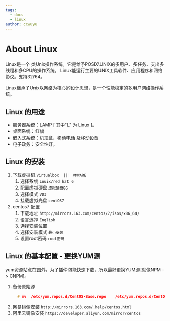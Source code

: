 ```yaml
---
tags: 
  - docs
  - linux
author: ccwuyu 
---
```


# About Linux

Linux是一个 类Unix操作系统。它是给予POSIX\UNIX的多用户、多任务、支出多线程和多CPU的操作系统。
Linux能运行主要的UNIX工具软件、应用程序和网络协议。支持32/64。

Linux继承了Unix以网络为核心的设计思想，是一个性能稳定的多用户网络操作系统。

## Linux 的用途
- 服务器系统：LAMP [ 其中"L" 为 Linux ]。
- 桌面系统：红旗
- 嵌入式系统：机顶盒、移动电话 及移动设备
- 电子政务：安全性好。

## Linux 的安装
1. 下载虚拟机 ` Virtualbox  ||  VMWARE `
   1. 选择系统 ` Lnuix/red hat 6 `
   2. 配置虚拟硬盘 ` 虚拟硬盘8G `
   3. 选择模式 ` VDI `
   4. 挂载虚拟光盘 ` centOS7 `
2. centos7 配置
   1. 下载地址  ` http://mirrors.163.com/centos/7/isos/x86_64/ ` 
   2. 语言选择 ` English `
   3. 选择安装位置
   4. 选择安装模式 ` 最小安装 `
   5. 设置root密码  ` root密码 `

## Linux 的基本配置 - 更换YUM源
yum资源站点在国外，为了插件包能快速下载，所以最好更换YUM源[就像NPM -> CNPM]。

1.  备份原始源
    ``` c 
      # mv  /etc/yum.repos.d/CentOS-Base.repo    /etc/yum.repos.d/CentOS-Base.repo.backup
    ```
1. 网易镜像安装   ` http://mirrors.163.com/.help/centos.html `
2. 阿里云镜像安装   ` https://developer.aliyun.com/mirror/centos `


